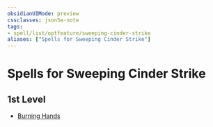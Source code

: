 ```yaml
---
obsidianUIMode: preview
cssclasses: json5e-note
tags:
- spell/list/optfeature/sweeping-cinder-strike
aliases: ["Spells for Sweeping Cinder Strike"]
---
```

# Spells for Sweeping Cinder Strike

## 1st Level

- [Burning Hands](burning-hands "PHB")